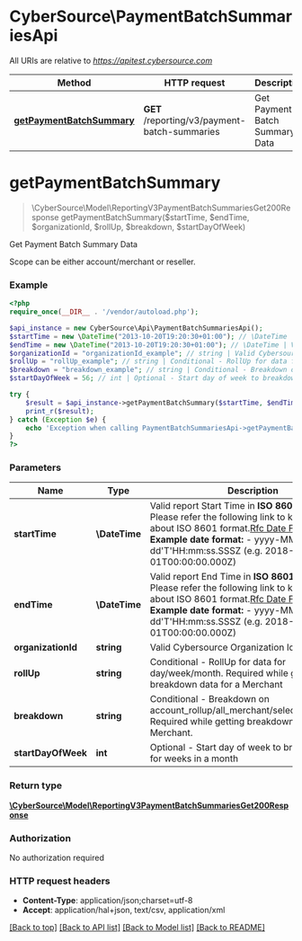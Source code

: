 # CyberSource\PaymentBatchSummariesApi

All URIs are relative to *https://apitest.cybersource.com*

Method | HTTP request | Description
------------- | ------------- | -------------
[**getPaymentBatchSummary**](PaymentBatchSummariesApi.md#getPaymentBatchSummary) | **GET** /reporting/v3/payment-batch-summaries | Get Payment Batch Summary Data


# **getPaymentBatchSummary**
> \CyberSource\Model\ReportingV3PaymentBatchSummariesGet200Response getPaymentBatchSummary($startTime, $endTime, $organizationId, $rollUp, $breakdown, $startDayOfWeek)

Get Payment Batch Summary Data

Scope can be either account/merchant or reseller.

### Example
```php
<?php
require_once(__DIR__ . '/vendor/autoload.php');

$api_instance = new CyberSource\Api\PaymentBatchSummariesApi();
$startTime = new \DateTime("2013-10-20T19:20:30+01:00"); // \DateTime | Valid report Start Time in **ISO 8601 format** Please refer the following link to know more about ISO 8601 format.[Rfc Date Format](https://xml2rfc.tools.ietf.org/public/rfc/html/rfc3339.html#anchor14)  **Example date format:**   - yyyy-MM-dd'T'HH:mm:ss.SSSZ (e.g. 2018-01-01T00:00:00.000Z)
$endTime = new \DateTime("2013-10-20T19:20:30+01:00"); // \DateTime | Valid report End Time in **ISO 8601 format** Please refer the following link to know more about ISO 8601 format.[Rfc Date Format](https://xml2rfc.tools.ietf.org/public/rfc/html/rfc3339.html#anchor14)  **Example date format:**   - yyyy-MM-dd'T'HH:mm:ss.SSSZ (e.g. 2018-01-01T00:00:00.000Z)
$organizationId = "organizationId_example"; // string | Valid Cybersource Organization Id
$rollUp = "rollUp_example"; // string | Conditional - RollUp for data for day/week/month. Required while getting breakdown data for a Merchant
$breakdown = "breakdown_example"; // string | Conditional - Breakdown on account_rollup/all_merchant/selected_merchant. Required while getting breakdown data for a Merchant.
$startDayOfWeek = 56; // int | Optional - Start day of week to breakdown data for weeks in a month

try {
    $result = $api_instance->getPaymentBatchSummary($startTime, $endTime, $organizationId, $rollUp, $breakdown, $startDayOfWeek);
    print_r($result);
} catch (Exception $e) {
    echo 'Exception when calling PaymentBatchSummariesApi->getPaymentBatchSummary: ', $e->getMessage(), PHP_EOL;
}
?>
```

### Parameters

Name | Type | Description  | Notes
------------- | ------------- | ------------- | -------------
 **startTime** | **\DateTime**| Valid report Start Time in **ISO 8601 format** Please refer the following link to know more about ISO 8601 format.[Rfc Date Format](https://xml2rfc.tools.ietf.org/public/rfc/html/rfc3339.html#anchor14)  **Example date format:**   - yyyy-MM-dd&#39;T&#39;HH:mm:ss.SSSZ (e.g. 2018-01-01T00:00:00.000Z) |
 **endTime** | **\DateTime**| Valid report End Time in **ISO 8601 format** Please refer the following link to know more about ISO 8601 format.[Rfc Date Format](https://xml2rfc.tools.ietf.org/public/rfc/html/rfc3339.html#anchor14)  **Example date format:**   - yyyy-MM-dd&#39;T&#39;HH:mm:ss.SSSZ (e.g. 2018-01-01T00:00:00.000Z) |
 **organizationId** | **string**| Valid Cybersource Organization Id | [optional]
 **rollUp** | **string**| Conditional - RollUp for data for day/week/month. Required while getting breakdown data for a Merchant | [optional]
 **breakdown** | **string**| Conditional - Breakdown on account_rollup/all_merchant/selected_merchant. Required while getting breakdown data for a Merchant. | [optional]
 **startDayOfWeek** | **int**| Optional - Start day of week to breakdown data for weeks in a month | [optional]

### Return type

[**\CyberSource\Model\ReportingV3PaymentBatchSummariesGet200Response**](../Model/ReportingV3PaymentBatchSummariesGet200Response.md)

### Authorization

No authorization required

### HTTP request headers

 - **Content-Type**: application/json;charset=utf-8
 - **Accept**: application/hal+json, text/csv, application/xml

[[Back to top]](#) [[Back to API list]](../../README.md#documentation-for-api-endpoints) [[Back to Model list]](../../README.md#documentation-for-models) [[Back to README]](../../README.md)

